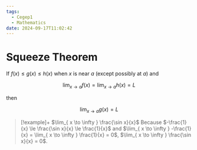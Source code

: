 ```yaml
---
tags:
  - Cegep1
  - Mathematics
date: 2024-09-17T11:02:42
---
```


# Squeeze Theorem

If $f(x)\le g(x)\le h(x)$ when $x$ is near $a$ (except possibly at $a$)
and

$$
\lim_{ x \to a } f(x) = \lim_{ x \to a } h(x) = L
$$

then

$$
\lim_{ x \to a } g(x) = L
$$

> [!example]+ $\lim_{ x \to \infty } \frac{\sin x}{x}$
> Because $-\frac{1}{x} \le \frac{\sin x}{x} \le \frac{1}{x}$
> and $\lim_{ x \to \infty } -\frac{1}{x} = \lim_{ x \to \infty } \frac{1}{x} = 0$,
> $\lim_{ x \to \infty } \frac{\sin x}{x} = 0$.